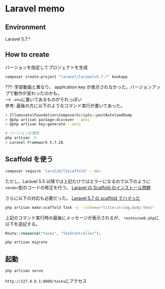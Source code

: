 # Laravel memo

## Environment

Laravel 5.7.\*

## How to create

バージョンを指定してプロジェクトを生成

```sh
composer create-project "laravel/laravel=5.7.*" bookapp
```

???: 学習動画と異なり、 application key が表示されなかった。バージョンアップで動作が変わったのかも。  
--> `.env`に書いてあるものがそれっぽい  
参考: 最後の方に以下のようなコマンド実行が書いてあった。

```sh
> Illuminate\Foundation\ComposerScripts::postAutoloadDump
> @php artisan package:discover --ansi
> @php artisan key:generate --ansi
```

```sh
# バージョンを確認
php artisan -V
> Laravel Framework 5.7.28
```

## Scaffold を使う

```sh
composer require 'laralib/l5scaffold' --dev
```

ただし、Laravel 5.5 以降では上記だけではエラーになるので以下のように`vendor`配のコードの修正を行う。
[Laravel の Scaffold のインストール問題](https://qiita.com/masahirok_jp/items/f4efcf9f8b518c2be7b0)

さらに以下の対応も必要だった。
[Laravel 5.7 の scaffold でハマった](https://qiita.com/take8/items/9fe3442be55f0de5d76e)

```sh
php artisan make:scaffold Task -v --schema="title:string,body:text"
```

上記のコマンド実行時の最後にメッセージが表示されるが、
`routes/web.php`に以下を追記する。

```php
Route::resource("tasks", "TaskController");
```

```sh
php artisan migrate
```

## 起動

```sh
php artisan serve
```

`http://127.0.0.1:8000/tasks`にアクセス
